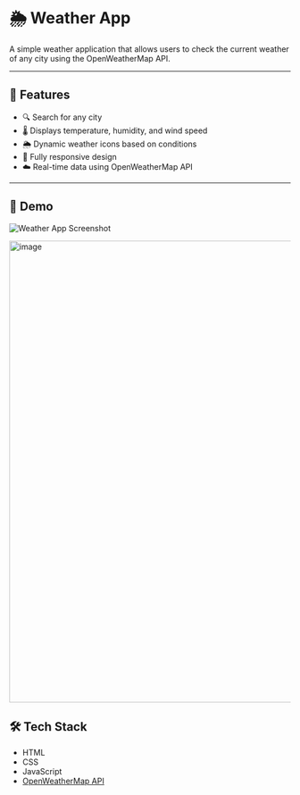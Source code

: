 # 🌦️ Weather App

A simple weather application that allows users to check the current weather of any city using the OpenWeatherMap API.

---

## 🚀 Features

- 🔍 Search for any city
- 🌡️ Displays temperature, humidity, and wind speed
- 🌦️ Dynamic weather icons based on conditions
- 📱 Fully responsive design
- ☁️ Real-time data using OpenWeatherMap API

---

## 📸 Demo

![Weather App Screenshot](images/demo.png)

<img width="1402" height="827" alt="image" src="https://github.com/user-attachments/assets/0bb3827f-31c4-4bc4-b0b2-bb7f82a30dfb" />

## 🛠️ Tech Stack

- HTML
- CSS
- JavaScript
- [OpenWeatherMap API](openweathermap.org)



